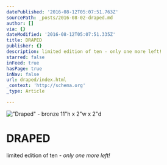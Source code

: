 ```yaml
---
datePublished: '2016-08-12T05:07:51.763Z'
sourcePath: _posts/2016-08-02-draped.md
author: []
via: {}
dateModified: '2016-08-12T05:07:51.335Z'
title: DRAPED
publisher: {}
description: limited edition of ten - only one more left!
starred: false
inFeed: true
hasPage: true
inNav: false
url: draped/index.html
_context: 'http://schema.org'
_type: Article

---
```

!["Draped" - bronze                                                                                             11"h x 2"w x 2"d](https://s3-us-west-2.amazonaws.com/the-grid-img/p/6de66b07ea721d005b6c44b87f08e5c3a303ad85.jpg)

# **DRAPED**

limited edition of ten - _only one more left!_
